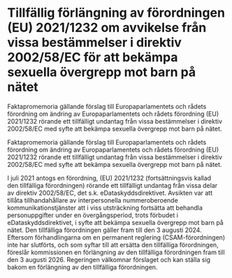 # Tillfällig förlängning av förordningen (EU) 2021/1232 om avvikelse från vissa bestämmelser i direktiv 2002/58/EC för att bekämpa sexuella övergrepp mot barn på nätet

Faktapromemoria gällande förslag till Europaparlamentets och rådets förordning om ändring av Europaparlamentets och rådets förordning (EU) 2021/1232 rörande ett tillfälligt undantag från vissa bestämmelser i direktiv 2002/58/EC med syfte att bekämpa sexuella övergrepp mot barn på nätet.

Faktapromemoria gällande förslag till Europaparlamentets och rådets förordning om ändring av Europaparlamentets och rådets förordning (EU) 2021/1232 rörande ett tillfälligt undantag från vissa bestämmelser i direktiv 2002/58/EC med syfte att bekämpa sexuella övergrepp mot barn på nätet.

I juli 2021 antogs en förordning, (EU) 2021/1232 (fortsättningsvis kallad den tillfälliga förordningen) rörande ett tillfälligt undantag från vissa delar av direktiv 2002/58/EC, det s.k. eDataskyddsdirektivet. Avsikten var att tillåta tillhandahållare av interpersonella nummeroberoende kommunikationstjänster att i viss utsträckning fortsätta att behandla personuppgifter under en övergångsperiod, trots förbudet i eDataskyddsdirektivet, i syfte att bekämpa sexuella övergrepp mot barn på nätet. Den tillfälliga förordningen gäller fram till den 3 augusti 2024. Eftersom förhandlingarna om en permanent reglering (CSAM-förordningen) inte har slutförts, och som syftar till att ersätta den tillfälliga förordningen, föreslår kommissionen en förlängning av den tillfälliga förordningen fram till den 3 augusti 2026. Regeringen välkomnar förslaget och kan ställa sig bakom en förlängning av den tillfälliga förordningen.

